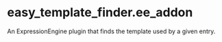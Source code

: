 easy_template_finder.ee_addon
=============================

An ExpressionEngine plugin that finds the template used by a given entry.

